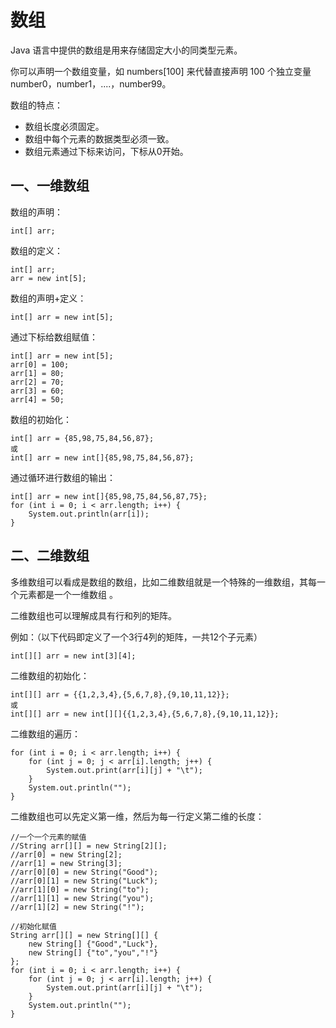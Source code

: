 # 数组

 Java 语言中提供的数组是用来存储固定大小的同类型元素。 

你可以声明一个数组变量，如 numbers[100] 来代替直接声明 100 个独立变量 number0，number1，....，number99。 

数组的特点：

- 数组长度必须固定。
- 数组中每个元素的数据类型必须一致。
- 数组元素通过下标来访问，下标从0开始。

## 一、一维数组

数组的声明：

```
int[] arr;
```

数组的定义：

```
int[] arr;
arr = new int[5];
```

数组的声明+定义：

```
int[] arr = new int[5];
```

通过下标给数组赋值：

```
int[] arr = new int[5];
arr[0] = 100;
arr[1] = 80;
arr[2] = 70;
arr[3] = 60;
arr[4] = 50;
```

数组的初始化：

```
int[] arr = {85,98,75,84,56,87};
或
int[] arr = new int[]{85,98,75,84,56,87};
```

通过循环进行数组的输出：

```
int[] arr = new int[]{85,98,75,84,56,87,75};
for (int i = 0; i < arr.length; i++) {
	System.out.println(arr[i]);
}
```

## 二、二维数组

 多维数组可以看成是数组的数组，比如二维数组就是一个特殊的一维数组，其每一个元素都是一个一维数组 。

二维数组也可以理解成具有行和列的矩阵。

例如：（以下代码即定义了一个3行4列的矩阵，一共12个子元素）

```
int[][] arr = new int[3][4];
```

二维数组的初始化：

```
int[][] arr = {{1,2,3,4},{5,6,7,8},{9,10,11,12}};
或
int[][] arr = new int[][]{{1,2,3,4},{5,6,7,8},{9,10,11,12}};
```

二维数组的遍历：

```
for (int i = 0; i < arr.length; i++) {
    for (int j = 0; j < arr[i].length; j++) {
    	System.out.print(arr[i][j] + "\t");
    }
    System.out.println("");
}
```

二维数组也可以先定义第一维，然后为每一行定义第二维的长度：

```
//一个一个元素的赋值
//String arr[][] = new String[2][];
//arr[0] = new String[2];
//arr[1] = new String[3];
//arr[0][0] = new String("Good");
//arr[0][1] = new String("Luck");
//arr[1][0] = new String("to");
//arr[1][1] = new String("you");
//arr[1][2] = new String("!");

//初始化赋值
String arr[][] = new String[][] {
    new String[] {"Good","Luck"},
    new String[] {"to","you","!"}
};
for (int i = 0; i < arr.length; i++) {
    for (int j = 0; j < arr[i].length; j++) {
    	System.out.print(arr[i][j] + "\t");
    }
    System.out.println("");
}
```


